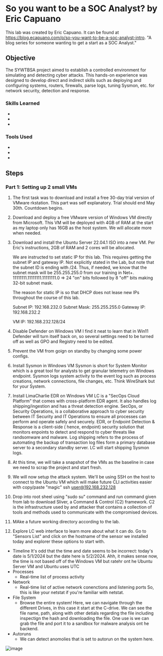 # So you want to be a SOC Analyst? by Eric Capuano

This lab was created by Eric Capuano. It can be found at <a href="https://blog.ecapuano.com/p/so-you-want-to-be-a-soc-analyst-intro">https://blog.ecapuano.com/p/so-you-want-to-be-a-soc-analyst-intro</a>. "A blog series for someone wanting to get a start as a SOC Analyst."

## Objective

The SYWTBSA project aimed to establish a controlled environment for simulating and detecting cyber attacks. This hands-on experience was designed to develop direct and indirect skills such as deploying and configuring systems, routers, firewalls, parse logs, tuning Sysmon, etc. for network security, detection and response.

### Skills Learned

- 
- 
- 

### Tools Used

- 
- 
- 

## Steps


### Part 1: Setting up 2 small VMs

1. The first task was to download and install a free 30-day trial version of VMware rkstation.
   This part was self explanatory. Trial should end May 30th. Countdown begins.

2. Download and deploy a free VMware version of Windows VM directly from Microsoft.
   This VM will be deployed with 4GB of RAM at the start as my laptop only has 16GB as the host system. We will allocate more when needed.

3. Download and install the Ubuntu Server 22.04.1 ISO into a new VM.
   Per Eric's instructions, 2GB of RAM and 2 cores will be allocated.

   We are instructed to set static IP for this lab. This requires getting the subnet IP and gateway IP.
   Not explicitly stated in the Lab, but note that the subnet ID is ending with /24. Thus, if needed, we know that the subnet mask will be 255.255.255.0 from our training in Net+. 11111111.11111111.11111111.0 => 24 "on" bits followed by 8 "off" bits making 32-bit subnet mask.

   The reason for static IP is so that DHCP does not lease new IPs throughout the course of this lab.

   Subnet IP: 192.168.232.0
   Subnet Mask: 255.255.255.0
   Gateway IP: 192.168.232.2

   VM IP: 192.168.232.128/24

4. Disable Defender on Windows VM
   I find it neat to learn that in Win11 Defender will turn itself back on, so several settings need to be turned off as well as GPO and Registry need to be edited.

5. Prevent the VM from goign on standby by changing some power configs.

6. Install Sysmon in Windows VM
   Sysmon is short for System Monitor which is a great tool for analysts to get granular telemetry on Windows endpoint. Sysmon logs system activity to the event log such as process creations, network connections, file changes, etc. Think WireShark but for your System.

7. Install LimaCharlie EDR on Windows VM
   LC is a "SecOps Cloud Platform" that comes with cross-platform EDR agent. It also handles log shipping/ingestion and has a threat detection engine. SecOps, or Security Operations, is a collaborative approach to cyber security between IT Security and IT Operations to ensure all processes can perform and operate safely and securely. EDR, or Endpoint Detection & Response is a client-side ( hence, endpoint) security solution that monitors enpoints to detect and respond to cyber threats like randsomware and malware. Log shipping refers to the process of automating the backup of transaction log files form a primary database server to a secondary standby server.
   LC will start shipping Sysmon logs.

8. At this time, we will take a snapshot of the VMs as the baseline in case we need to scrap the project and start fresh.

9. We will now setup the attack system. We'll be using SSH on the host to connect to the Ubuntu VM which will make future CLI activities easier with copy/paste "magic"
   ssh user@192.168.232.128

10. Drop into root sheel using "sudo su" command and run command given from lab to download Sliver, a Command & Control (C2) framework. C2 is the infrastructure used by and attacker that contains a collection of tools and methods used to communicate with the compromised devices.

11. MAke a future working directory according to the lab.

12. Explore LC web interface to learn more about what it can do.
   Go to "Sensors List" and click on the hostname of the sensor we installed today and explorer these options to start with.
   - Timeline
            It's odd that the time and date seems to be incorrect: today's date is 5/1/2024 but the date here is 5/2/2024.
            Ahh, it makes sense now, the time is not based off of the Windows VM but ratehr ont he Ubuntu Server VM and Ubuntu uses UTC
   - Processes
        - Real-time list of process activity
   - Network
        - Real-time list of active network conenctions and listening ports
            So, this is like your netstat if you're familiar with netstat.
   - File System
        - Browse the entire system!
            Here, we can navigate through the different Drives, in this case it start at the C-drive. We can see the file name, path, along with other detials regarding the file including inspectign the hash and downloading the file. One use is we can grab the file and port it to a sandbox for malware analysis ont he backend.
   - Autoruns
        - We can detect anomolies that is set to autorun on the system here.



![image](https://github.com/DavidLam92/SYWTBSA/assets/168468338/0889b2e1-cea7-436a-aff6-727c8f8ed67d)

